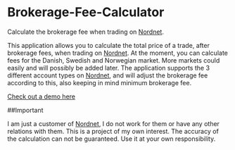 # Brokerage-Fee-Calculator
Calculate the brokerage fee when trading on [Nordnet](http://nordnet.dk).

This application allows you to calculate the total price of a trade, after brokerage fees, when trading on [Nordnet](http://nordnet.dk).
At the moment, you can calculate fees for the Danish, Swedish and Norwegian market. More markets could easily and will possibly be added later.
The application supports the 3 different account types on [Nordnet](http://nordnet.dk), and will adjust the brokerage fee according to this, also keeping in mind minimum brokerage fee.

[Check out a demo here](http://bfc.aguyfrom.dk)

##Important

I am just a customer of [Nordnet](http://nordnet.dk), I do not work for them or have any other relations with them. This is a project of my own interest. The accuracy of the calculation can not be guaranteed. Use it at your own responsibility.
